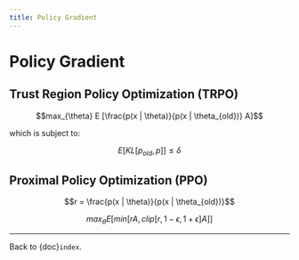 ```yaml
---
title: Policy Gradient
---
```


# Policy Gradient

## Trust Region Policy Optimization (TRPO)

$$max_{\theta} E [\frac{p(x | \theta)}{p(x | \theta_{old})} A]$$

which is subject to:

$$E[ KL [p_{old}, p] ] \le \delta$$

## Proximal Policy Optimization (PPO)

$$r = \frac{p(x | \theta)}{p(x | \theta_{old})}$$

$$max_{\theta} E [min[r A, clip[r, 1-\epsilon, 1+\epsilon]A]]$$

---

Back to {doc}`index`.

```{disqus}

```
